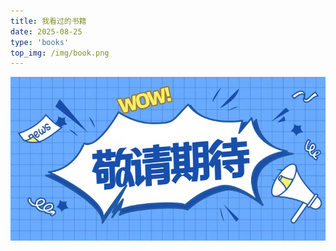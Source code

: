 ```yaml
---
title: 我看过的书籍
date: 2025-08-25
type: 'books'
top_img: /img/book.png
---
```

<img alt="敬请期待" src="../img/wait.png"/>